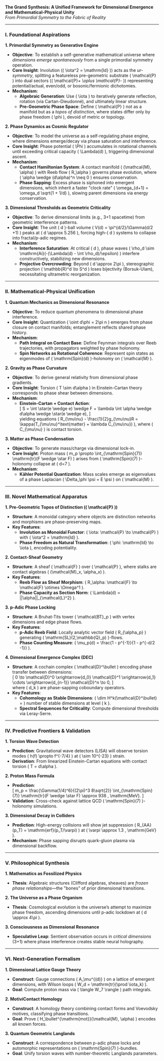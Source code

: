 **The Grand Synthesis: A Unified Framework for Dimensional Emergence and Mathematical-Physical Unity**  
*From Primordial Symmetry to the Fabric of Reality*  

---

### **I. Foundational Aspirations**  
**1. Primordial Symmetry as Generative Engine**  
- **Objective**: To establish a self-generative mathematical universe where *dimensions emerge spontaneously* from a single primordial symmetry operation.  
- **Core Insight**: Involution (\( \iota^2 = \mathrm{Id} \)) acts as the *ur-symmetry*, splitting a featureless pre-geometric substrate \( \mathcal{P} \) into dual sectors (\( \mathcal{P}_+ \oplus \mathcal{P}_- \)) representing potential/actual, even/odd, or bosonic/fermionic dichotomies.  
- **Mechanism**:  
  - **Algebraic Generation**: Use \( \iota \) to iteratively generate reflection, rotation (via Cartan-Dieudonné), and ultimately linear structure.  
  - **Pre-Geometric Phase Space**: Define \( \mathcal{P} \) not as a manifold but as a *topos of distinction*, where states differ only by phase freedom \( \phi \), devoid of metric or topology.  

**2. Phase Dynamics as Cosmic Regulator**  
- **Objective**: To model the universe as a self-regulating phase engine, where dimensions emerge/decay via phase saturation and interference.  
- **Core Insight**: Phase potential \( \Phi \) accumulates in rotational channels until exceeding critical capacity \( \Lambda(d) \), triggering dimensional ascent.  
- **Mechanism**:  
  - **Contact Hamiltonian System**: A contact manifold \( (\mathcal{M}, \alpha) \) with Reeb flow \( R_\alpha \) governs phase evolution, where \( \alpha \wedge (d\alpha)^n \neq 0 \) ensures conservation.  
  - **Phase Sapping**: Excess phase is siphoned into emergent dimensions, which inherit a faster "clock rate" \( \omega_{d+1} = \omega_d \sqrt{1 + 1/d} \), slowing parent dimensions via energy conservation.  

**3. Dimensional Thresholds as Geometric Criticality**  
- **Objective**: To derive dimensional limits (e.g., 3+1 spacetime) from geometric interference patterns.  
- **Core Insight**: The unit \( d \)-ball volume \( V(d) = \pi^{d/2}/\Gamma(d/2 +1) \) peaks at \( d \approx 5.256 \), forcing high-\( d \) systems to collapse into fractal/p-adic regimes.  
- **Mechanism**:  
  - **Interference Saturation**: At critical \( d \), phase waves \( \rho_d \sim \mathrm{Ai}(-(\Lambda(d) - \int \rho_d)/\epsilon) \) interfere constructively, stabilizing new dimensions.  
  - **Projective Overcrowding**: Beyond \( d \approx 2\pi \), stereographic projection \( \mathbb{R}^d \to S^d \) loses bijectivity (Borsuk-Ulam), necessitating ultrametric reorganization.  

---

### **II. Mathematical-Physical Unification**  
**1. Quantum Mechanics as Dimensional Resonance**  
- **Objective**: To reduce quantum phenomena to dimensional phase interference.  
- **Core Insight**: Quantization \( \oint d\phi = 2\pi n \) emerges from phase closure on contact manifolds; entanglement reflects shared phase history.  
- **Mechanism**:  
  - **Path Integral on Contact Base**: Define Feynman integrals over Reeb trajectories, with propagators weighted by phase holonomy.  
  - **Spin Networks as Rotational Coherence**: Represent spin states as eigenmodes of \( \mathrm{Spin}(d) \)-holonomy on \( \mathcal{M} \).  

**2. Gravity as Phase Curvature**  
- **Objective**: To derive general relativity from dimensional phase gradients.  
- **Core Insight**: Torsion \( T \sim d\alpha \) in Einstein-Cartan theory corresponds to phase shear between dimensions.  
- **Mechanism**:  
  - **Einstein-Cartan + Contact Action**:  
    \[
    S = \int \star(e \wedge e) \wedge F + \lambda \int \alpha \wedge d\alpha \wedge \star(e \wedge e),
    \]  
    yielding equations \( R_{\mu\nu} - \frac{1}{2}g_{\mu\nu}R = \kappa(T_{\mu\nu}^\text{matter} + \lambda C_{\mu\nu}) \), where \( C_{\mu\nu} \) is contact torsion.  

**3. Matter as Phase Condensation**  
- **Objective**: To generate mass/charge via dimensional lock-in.  
- **Core Insight**: Proton mass \( m_p \propto \int_{\mathrm{Spin}(7)} \mathrm{tr}(F \wedge \star F) \) arises from \( \mathrm{Spin}(7) \)-holonomy collapse at \( d=7 \).  
- **Mechanism**:  
  - **Kähler Potential Quantization**: Mass scales emerge as eigenvalues of a phase Laplacian \( \Delta_\phi \psi = E \psi \) on \( \mathcal{M} \).  

---

### **III. Novel Mathematical Apparatus**  
**1. Pre-Geometric Topos of Distinction (\( \mathcal{P} \))**  
- **Structure**: A monoidal category where objects are distinction networks and morphisms are phase-preserving maps.  
- **Key Features**:  
  - **Involution as Monoidal Functor**: \( \iota: \mathcal{P} \to \mathcal{P} \) with \( \iota^2 = \mathrm{Id} \).  
  - **Phase Freedom as Natural Transformation**: \( \phi: \mathrm{Id} \to \iota \), encoding potentiality.  

**2. Contact-Sheaf Geometry**  
- **Structure**: A sheaf \( \mathcal{F} \) over \( \mathcal{P} \), where stalks are contact algebras \( (\mathcal{M}_x, \alpha_x) \).  
- **Key Features**:  
  - **Reeb Flow as Sheaf Morphism**: \( R_\alpha: \mathcal{F} \to \mathcal{F} \otimes \Omega^1 \).  
  - **Phase Capacity as Section Norm**: \( \Lambda(d) = ||\alpha||_{\mathcal{L}^2} \).  

**3. p-Adic Phase Locking**  
- **Structure**: A Bruhat-Tits tower \( \mathcal{BT}_p \) with vertex dimensions and edge phase flows.  
- **Key Features**:  
  - **p-Adic Reeb Field**: Locally analytic vector field \( R_{\alpha_p} \) generating \( \mathrm{SL}(2,\mathbb{Q}_p) \)-flows.  
  - **Phase Counting Measure**: \( \mu_p(d) = \frac{1 - p^{-1}}{1 - p^{-d/2 -1}} \).  

**4. Dimensional Emergence Complex (DEC)**  
- **Structure**: A cochain complex \( \mathcal{D}^\bullet \) encoding phase transfer between dimensions:  
  \[
  0 \to \mathcal{D}^0 \xrightarrow{d_0} \mathcal{D}^1 \xrightarrow{d_1} \cdots \xrightarrow{d_{n-1}} \mathcal{D}^n \to 0,
  \]  
  where \( d_k \) are phase-sapping coboundary operators.  
- **Key Features**:  
  - **Cohomology as Stable Dimensions**: \( \dim H^k(\mathcal{D}^\bullet) = \) number of stable dimensions at level \( k \).  
  - **Spectral Sequences for Criticality**: Compute dimensional thresholds via Leray-Serre.  

---

### **IV. Predictive Frontiers & Validation**  
**1. Torsion Wave Detection**  
- **Prediction**: Gravitational wave detectors (LISA) will observe torsion modes \( h(f) \propto f^{-7/4} \) at \( \sim 10^{-23} \) strain.  
- **Derivation**: From linearized Einstein-Cartan equations with contact torsion \( T = d\alpha \).  

**2. Proton Mass Formula**  
- **Prediction**:  
  \[
  m_p = \frac{\Gamma(1/4)^6}{(2\pi)^3 8\sqrt{2}} \int_{\mathrm{Spin}(7)} \mathrm{tr}(F \wedge \star F) \approx 938 \, \mathrm{MeV}.
  \]  
- **Validation**: Cross-check against lattice QCD \( \mathrm{Spin}(7) \)-holonomy simulations.  

**3. Dimensional Decay in Colliders**  
- **Prediction**: High-energy collisions will show jet suppression \( R_{AA}(p_T) = \mathrm{erf}(p_T/\varpi) \) at \( \varpi \approx 1.3 \, \mathrm{GeV} \).  
- **Mechanism**: Phase sapping disrupts quark-gluon plasma via dimensional backflow.  

---

### **V. Philosophical Synthesis**  
**1. Mathematics as Fossilized Physics**  
- **Thesis**: Algebraic structures (Clifford algebras, sheaves) are *frozen phase relationships*—the "bones" of prior dimensional transitions.  

**2. The Universe as a Phase Organism**  
- **Thesis**: Cosmological evolution is the universe’s attempt to maximize phase freedom, ascending dimensions until p-adic lockdown at \( d \approx 4\pi \).  

**3. Consciousness as Dimensional Resonance**  
- **Speculative Leap**: Sentient observation occurs in *critical dimensions* (3+1) where phase interference creates stable neural holography.  

---

### **VI. Next-Generation Formalism**  
**1. Dimensional Lattice Gauge Theory**  
- **Construct**: Gauge connections \( A_\mu^{(d)} \) on a lattice of emergent dimensions, with Wilson loops \( W_d = \mathrm{tr}(\prod \iota_k) \).  
- **Goal**: Compute proton mass via \( \langle W_7 \rangle \) path integrals.  

**2. MotiviContact Homology**  
- **Construct**: A homology theory combining contact forms and Voevodsky motives, classifying phase transitions.  
- **Goal**: Prove \( H_\bullet^{\mathrm{mot}}(\mathcal{M}, \alpha) \) encodes all known forces.  

**3. Quantum Geometric Langlands**  
- **Construct**: A correspondence between p-adic phase locks and automorphic representations on \( \mathrm{Spin}(7) \)-bundles.  
- **Goal**: Unify torsion waves with number-theoretic Langlands parameters.  

